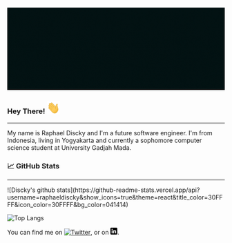
![cover](https://github.com/raphaeldiscky/raphaeldiscky/blob/master/cover.gif)

### Hey There! <img src="https://github.com/raphaeldiscky/raphaeldiscky/blob/master/wave.gif" width="30px">
<hr>
My name is Raphael Discky and I'm a future software engineer. I'm from Indonesia, living in Yogyakarta and currently a sophomore computer science student at University Gadjah Mada.

### 📈 GitHub Stats 
<hr>
![Discky's github stats](https://github-readme-stats.vercel.app/api?username=raphaeldiscky&show_icons=true&theme=react&title_color=30FFFF&icon_color=30FFFF&bg_color=041414)

![Top Langs](https://github-readme-stats.vercel.app/api/top-langs/?username=raphaeldiscky&layout=compact)


You can find me on [![Twitter][1.2]][1], or on [![LinkedIn][2.2]][2].

[1.2]: http://i.imgur.com/wWzX9uB.png (twitter icon without padding)
[2.2]: https://github.com/raphaeldiscky/raphaeldiscky/blob/master/linkedin-3-16.png (LinkedIn icon without padding)

[1]: https://twitter.com/huckfitlerr
[2]: https://linkedin.com/in/raphaeldiscky


